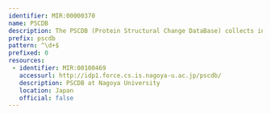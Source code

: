 ```yaml
---
identifier: MIR:00000370
name: PSCDB
description: The PSCDB (Protein Structural Change DataBase) collects information on the relationship between protein structural change upon ligand binding. Each entry page provides detailed information about this structural motion.
prefix: pscdb
pattern: ^\d+$
prefixed: 0
resources:
 - identifier: MIR:00100469
   accessurl: http://idp1.force.cs.is.nagoya-u.ac.jp/pscdb/
   description: PSCDB at Nagoya University
   location: Japan
   official: false
---
```

